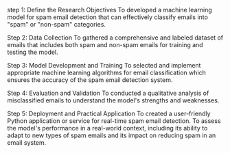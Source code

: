 step 1: Define the Research Objectives
To developed a machine learning model for spam email detection that can effectively classify emails into "spam" or "non-spam" categories.

Step 2: Data Collection 
To gathered a comprehensive and labeled dataset of emails that includes both spam and non-spam emails for training and testing the model.

Step 3: Model Development and Training
To selected and implement appropriate machine learning algorithms  for email classification which ensures the accuracy of the spam email detection system.

Step 4: Evaluation and Validation
To conducted a qualitative analysis of misclassified emails to understand the model's strengths and weaknesses.

Step 5: Deployment and Practical Application
To created a user-friendly Python application or service for real-time spam email detection. To assess the model's performance in a real-world context, including its ability to adapt to new types of spam emails and its impact on reducing spam in an email system.







